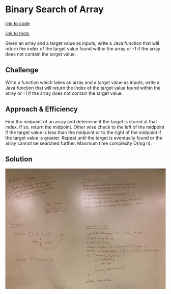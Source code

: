 # Binary Search of Array

[link to code](https://github.com/RomellPineda/data-structures-and-algorithms/blob/master/code401challenges/src/main/java/code401challenges/BinarySearch.java)

[link to tests](https://github.com/RomellPineda/data-structures-and-algorithms/blob/master/code401challenges/src/test/java/code401challenges/BinarySearchTest.java)

Given an array and a target value as inputs, write a Java function that will return the index of the target value found within the array or -1 if the array does not contain the target value.

## Challenge
Write a function which takes an array and a target value as inputs, write a Java function that will return the index of the target value found within the array or -1 if the array does not contain the target value.

## Approach & Efficiency
Find the midpoint of an array and determine if the target is stored at that index.  If so, return the midpoint.  Other wise check to the left of the midpoint if the target value is less than the midpoint or to the right of the midpoint if the target value is greater. Repeat until the target is eventually found or the array cannot be searched further.  Maximum time complexity O(log n).

## Solution
![whiteboard solution](https://github.com/RomellPineda/data-structures-and-algorithms/blob/master/assets/array-shift.jpg)
